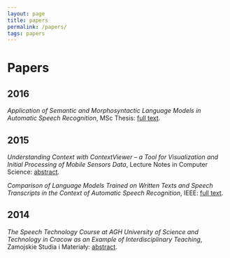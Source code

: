 ```yaml
---
layout: page
title: papers
permalink: /papers/
tags: papers
---
```

# Papers

## 2016

*Application of Semantic and Morphosyntactic Language Models in Automatic Speech Recognition*, MSc Thesis: [full text](/papers/master.pdf).

## 2015
*Understanding Context with ContextViewer – a Tool for Visualization and Initial Processing of Mobile Sensors Data*, Lecture Notes in Computer Science: [abstract](https://link.springer.com/chapter/10.1007/978-3-319-25591-0_6).

*Comparison of Language Models Trained on Written Texts and Speech Transcripts in the Context of Automatic Speech Recognition*, IEEE: [full text](https://annals-csis.org/Volume_5/pliks/386.pdf).

## 2014
*The Speech Technology Course at AGH University of Science and Technology in Cracow as an Example of Interdisciplinary Teaching*, Zamojskie Studia i Materiały: [abstract](https://www.infona.pl/resource/bwmeta1.element.desklight-8158ba22-2cc7-4b4b-b347-53c0f9783595).
